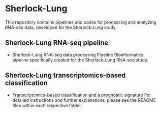 # Sherlock-Lung
This repository contains pipelines and codes for processing and analyzing RNA-seq data, developed for the Sherlock-Lung study.

## Sherlock-Lung RNA-seq pipeline
- Sherlock-Lung RNA-seq data processing Pipeline Bioinformatics pipeline specifically created for the Sherlock-Lung RNA-seq study.

## Sherlock-Lung transcriptomics-based classification
- Transcriptomics-based classification and a prognostic signature For detailed instructions and further explanations, please see the README files within each respective folder.
